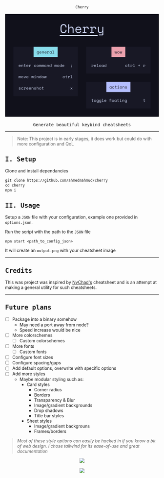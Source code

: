 <div align="center">

```ocaml
Cherry
```
![Preview](assets/output.png)

<samp>Generate beautiful keybind cheatsheets</samp>

---
<div align="left">

> Note: This project is in early stages, it does work but could do with more configuration and QoL

## <samp> I. Setup </samp>
Clone and install dependancies
```console
git clone https://github.com/ahmedmahmud/cherry
cd cherry
npm i
```
## <samp> II. Usage </samp>
Setup a `JSON` file with your configuration, example one provided in `options.json`.

Run the script with the path to the `JSON` file
```console
npm start <path_to_config_json>
```
It will create an `output.png` with your cheatsheet image

---
## <samp> Credits </samp>
This was project was inspired by [NvChad's](https://nvchad.com/) cheatsheet and is an attempt at making a general utility for such cheatsheets.

---
## <samp> Future plans </samp>
- [ ] Package into a binary somehow
    - May need a port away from node?
    - Speed increase would be nice
- [ ] More colorschemes
    - [ ] Custom colorschemes
- [ ] More fonts
    - [ ] Custom fonts
- [ ] Configure font sizes
- [ ] Configure spacing/gaps
- [ ] Add default options, overwrite with specific options
- [ ] Add more styles
    - Maybe modular styling such as:
        - Card styles
            - Corner radius
            - Borders
            - Transparency & Blur
            - Image/gradient backgrounds
            - Drop shadows
            - Title bar styles
        - Sheet styles
            - Image/gradient backgrouns
            - Frames/borders

> *Most of these style options can easily be hacked in if you know a bit of web design. I chose tailwind for its ease-of-use and great documentation*


<p align="center"><img src="https://raw.githubusercontent.com/catppuccin/catppuccin/main/assets/footers/gray0_ctp_on_line.svg?sanitize=true" /></p>
<p align="center"><a href="https://github.com/catppuccin/catppuccin/blob/main/LICENSE"><img src="https://img.shields.io/static/v1.svg?style=for-the-badge&label=License&message=MIT&logoColor=d9e0ee&colorA=302d41&colorB=b7bdf8"/></a></p>